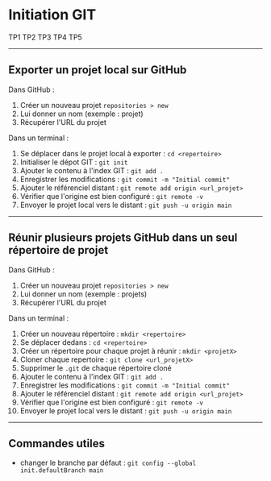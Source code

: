 # Initiation GIT

TP1
TP2
TP3
TP4
TP5

* * *

## Exporter un projet local sur GitHub

Dans GitHub :

1. Créer un nouveau projet ``repositories > new``
2. Lui donner un nom (exemple : projet)
3. Récupérer l'URL du projet

Dans un terminal :

1. Se déplacer dans le projet local à exporter : ``cd <repertoire>``
2. Initialiser le dépot GIT : ``git init``
3. Ajouter le contenu à l'index GIT : ``git add .``
4. Enregistrer les modifications : ``git commit -m "Initial commit"``
5. Ajouter le référenciel distant : ``git remote add origin <url_projet>``
6. Vérifier que l'origine est bien configuré : ``git remote -v``
7. Envoyer le projet local vers le distant : ``git push -u origin main``

* * *

## Réunir plusieurs projets GitHub dans un seul répertoire de projet

Dans GitHub : 

1. Créer un nouveau projet ``repositories > new``
2. Lui donner un nom (exemple : projets)
3. Récupérer l'URL du projet

Dans un terminal :

1. Créer un nouveau répertoire : ``mkdir <repertoire>``
2. Se déplacer dedans : ``cd <repertoire>``
3. Créer un répertoire pour chaque projet à réunir : ``mkdir <projetX>``
4. Cloner chaque repertoire : ``git clone <url_projetX>``
5. Supprimer le ``.git`` de chaque répertoire cloné
6. Ajouter le contenu à l'index GIT : ``git add .``
7. Enregistrer les modifications : ``git commit -m "Initial commit"``
8. Ajouter le référenciel distant : ``git remote add origin <url_projet>``
9. Vérifier que l'origine est bien configuré : ``git remote -v``
10. Envoyer le projet local vers le distant : ``git push -u origin main``

* * *

## Commandes utiles

* changer le branche par défaut : ``git config --global init.defaultBranch main``
